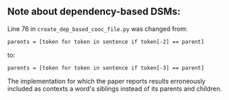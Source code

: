 ## Note about dependency-based DSMs:

Line 76 in `create_dep_based_cooc_file.py` was changed from:

```
parents = [token for token in sentence if token[-2] == parent]
```

to:

```
parents = [token for token in sentence if token[-3] == parent]
```

The implementation for which the paper reports results erroneously included as contexts a word's siblings instead of its parents and children. 
